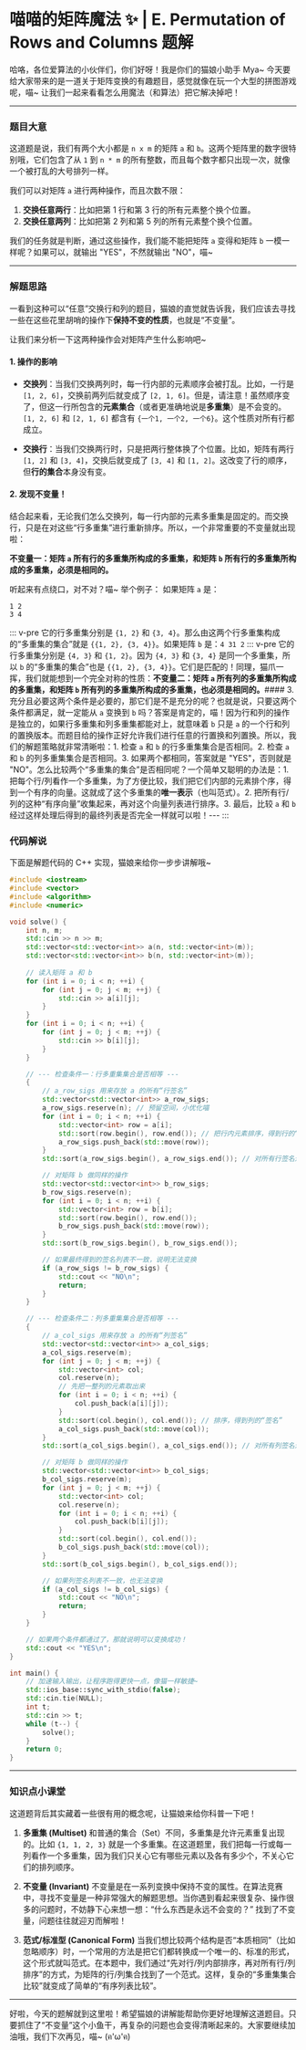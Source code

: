 # 喵喵的矩阵魔法 ✨ | E. Permutation of Rows and Columns 题解

哈咯，各位爱算法的小伙伴们，你们好呀！我是你们的猫娘小助手 Mya~ 今天要给大家带来的是一道关于矩阵变换的有趣题目，感觉就像在玩一个大型的拼图游戏呢，喵~ 让我们一起来看看怎么用魔法（和算法）把它解决掉吧！

---

### 题目大意

这道题是说，我们有两个大小都是 `n x m` 的矩阵 `a` 和 `b`。这两个矩阵里的数字很特别哦，它们包含了从 `1` 到 `n * m` 的所有整数，而且每个数字都只出现一次，就像一个被打乱的大号排列一样。

我们可以对矩阵 `a` 进行两种操作，而且次数不限：
1.  **交换任意两行**：比如把第 1 行和第 3 行的所有元素整个换个位置。
2.  **交换任意两列**：比如把第 2 列和第 5 列的所有元素整个换个位置。

我们的任务就是判断，通过这些操作，我们能不能把矩阵 `a` 变得和矩阵 `b` 一模一样呢？如果可以，就输出 "YES"，不然就输出 "NO"，喵~

---

### 解题思路

一看到这种可以“任意”交换行和列的题目，猫娘的直觉就告诉我，我们应该去寻找一些在这些花里胡哨的操作下**保持不变的性质**，也就是“不变量”。

让我们来分析一下这两种操作会对矩阵产生什么影响吧~

#### 1. 操作的影响

*   **交换列**：当我们交换两列时，每一行内部的元素顺序会被打乱。比如，一行是 `[1, 2, 6]`，交换前两列后就变成了 `[2, 1, 6]`。但是，请注意！虽然顺序变了，但这一行所包含的**元素集合**（或者更准确地说是**多重集**）是不会变的。`[1, 2, 6]` 和 `[2, 1, 6]` 都含有 `{一个1, 一个2, 一个6}`。这个性质对所有行都成立。

*   **交换行**：当我们交换两行时，只是把两行整体换了个位置。比如，矩阵有两行 `[1, 2]` 和 `[3, 4]`，交换后就变成了 `[3, 4]` 和 `[1, 2]`。这改变了行的顺序，但**行的集合**本身没有变。

#### 2. 发现不变量！

结合起来看，无论我们怎么交换列，每一行内部的元素多重集是固定的。而交换行，只是在对这些“行多重集”进行重新排序。所以，一个非常重要的不变量就出现啦：

**不变量一：矩阵 `a` 所有行的多重集所构成的多重集，和矩阵 `b` 所有行的多重集所构成的多重集，必须是相同的。**

听起来有点绕口，对不对？喵~ 举个例子：
如果矩阵 `a` 是：
```
1 2
3 4
```
::: v-pre
它的行多重集分别是 `{1, 2}` 和 `{3, 4}`。那么由这两个行多重集构成的“多重集的集合”就是 `{{1, 2}, {3, 4}}`。如果矩阵 `b` 是：```4 31 2```
::: v-pre
它的行多重集分别是 `{4, 3}` 和 `{1, 2}`。因为 `{4, 3}` 和 `{3, 4}` 是同一个多重集，所以 `b` 的“多重集的集合”也是 `{{1, 2}, {3, 4}}`。它们是匹配的！同理，猫爪一挥，我们就能想到一个完全对称的性质：**不变量二：矩阵 `a` 所有列的多重集所构成的多重集，和矩阵 `b` 所有列的多重集所构成的多重集，也必须是相同的。**#### 3. 充分且必要这两个条件是必要的，那它们是不是充分的呢？也就是说，只要这两个条件都满足，就一定能从 `a` 变换到 `b` 吗？答案是肯定的，喵！因为行和列的操作是独立的，如果行多重集和列多重集都能对上，就意味着 `b` 只是 `a` 的一个行和列的置换版本。而题目给的操作正好允许我们进行任意的行置换和列置换。所以，我们的解题策略就非常清晰啦：1.  检查 `a` 和 `b` 的行多重集集合是否相同。2.  检查 `a` 和 `b` 的列多重集集合是否相同。3.  如果两个都相同，答案就是 "YES"，否则就是 "NO"。怎么比较两个“多重集的集合”是否相同呢？一个简单又聪明的办法是：1.  把每个行/列看作一个多重集，为了方便比较，我们把它们内部的元素排个序，得到一个有序的向量。这就成了这个多重集的**唯一表示**（也叫范式）。2.  把所有行/列的这种“有序向量”收集起来，再对这个向量列表进行排序。3.  最后，比较 `a` 和 `b` 经过这样处理后得到的最终列表是否完全一样就可以啦！---
:::
### 代码解说

下面是解题代码的 C++ 实现，猫娘来给你一步步讲解哦~

```cpp
#include <iostream>
#include <vector>
#include <algorithm>
#include <numeric>

void solve() {
    int n, m;
    std::cin >> n >> m;
    std::vector<std::vector<int>> a(n, std::vector<int>(m));
    std::vector<std::vector<int>> b(n, std::vector<int>(m));
    
    // 读入矩阵 a 和 b
    for (int i = 0; i < n; ++i) {
        for (int j = 0; j < m; ++j) {
            std::cin >> a[i][j];
        }
    }
    for (int i = 0; i < n; ++i) {
        for (int j = 0; j < m; ++j) {
            std::cin >> b[i][j];
        }
    }

    // --- 检查条件一：行多重集集合是否相等 ---
    {
        // a_row_sigs 用来存放 a 的所有“行签名”
        std::vector<std::vector<int>> a_row_sigs;
        a_row_sigs.reserve(n); // 预留空间，小优化喵
        for (int i = 0; i < n; ++i) {
            std::vector<int> row = a[i];
            std::sort(row.begin(), row.end()); // 把行内元素排序，得到行的“签名”
            a_row_sigs.push_back(std::move(row));
        }
        std::sort(a_row_sigs.begin(), a_row_sigs.end()); // 对所有行签名进行排序

        // 对矩阵 b 做同样的操作
        std::vector<std::vector<int>> b_row_sigs;
        b_row_sigs.reserve(n);
        for (int i = 0; i < n; ++i) {
            std::vector<int> row = b[i];
            std::sort(row.begin(), row.end());
            b_row_sigs.push_back(std::move(row));
        }
        std::sort(b_row_sigs.begin(), b_row_sigs.end());

        // 如果最终得到的签名列表不一致，说明无法变换
        if (a_row_sigs != b_row_sigs) {
            std::cout << "NO\n";
            return;
        }
    }

    // --- 检查条件二：列多重集集合是否相等 ---
    {
        // a_col_sigs 用来存放 a 的所有“列签名”
        std::vector<std::vector<int>> a_col_sigs;
        a_col_sigs.reserve(m);
        for (int j = 0; j < m; ++j) {
            std::vector<int> col;
            col.reserve(n);
            // 先把一整列的元素取出来
            for (int i = 0; i < n; ++i) {
                col.push_back(a[i][j]);
            }
            std::sort(col.begin(), col.end()); // 排序，得到列的“签名”
            a_col_sigs.push_back(std::move(col));
        }
        std::sort(a_col_sigs.begin(), a_col_sigs.end()); // 对所有列签名进行排序

        // 对矩阵 b 做同样的操作
        std::vector<std::vector<int>> b_col_sigs;
        b_col_sigs.reserve(m);
        for (int j = 0; j < m; ++j) {
            std::vector<int> col;
            col.reserve(n);
            for (int i = 0; i < n; ++i) {
                col.push_back(b[i][j]);
            }
            std::sort(col.begin(), col.end());
            b_col_sigs.push_back(std::move(col));
        }
        std::sort(b_col_sigs.begin(), b_col_sigs.end());

        // 如果列签名列表不一致，也无法变换
        if (a_col_sigs != b_col_sigs) {
            std::cout << "NO\n";
            return;
        }
    }

    // 如果两个条件都通过了，那就说明可以变换成功！
    std::cout << "YES\n";
}

int main() {
    // 加速输入输出，让程序跑得更快一点，像猫一样敏捷~
    std::ios_base::sync_with_stdio(false);
    std::cin.tie(NULL);
    int t;
    std::cin >> t;
    while (t--) {
        solve();
    }
    return 0;
}
```

---

### 知识点小课堂

这道题背后其实藏着一些很有用的概念呢，让猫娘来给你科普一下吧！

1.  **多重集 (Multiset)**
    和普通的集合（Set）不同，多重集是允许元素重复出现的。比如 `{1, 1, 2, 3}` 就是一个多重集。在这道题里，我们把每一行或每一列看作一个多重集，因为我们只关心它有哪些元素以及各有多少个，不关心它们的排列顺序。

2.  **不变量 (Invariant)**
    不变量是在一系列变换中保持不变的属性。在算法竞赛中，寻找不变量是一种非常强大的解题思想。当你遇到看起来很复杂、操作很多的问题时，不妨静下心来想一想：“什么东西是永远不会变的？” 找到了不变量，问题往往就迎刃而解啦！

3.  **范式/标准型 (Canonical Form)**
    当我们想比较两个结构是否“本质相同”（比如忽略顺序）时，一个常用的方法是把它们都转换成一个唯一的、标准的形式，这个形式就叫范式。在本题中，我们通过“先对行/列内部排序，再对所有行/列排序”的方式，为矩阵的行/列集合找到了一个范式。这样，复杂的“多重集集合比较”就变成了简单的“有序列表比较”。

---

好啦，今天的题解就到这里啦！希望猫娘的讲解能帮助你更好地理解这道题目。只要抓住了“不变量”这个小鱼干，再复杂的问题也会变得清晰起来的。大家要继续加油哦，我们下次再见，喵~ (ฅ'ω'ฅ)